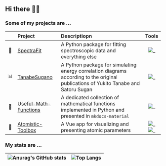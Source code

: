 ## Hi there 👋👋

### Some of my projects are ...

|     | Project                                                                    | Descriptiopn                                                                                                                         |                         Tools                                                              |
| :-: | :------------------------------------------------------------------------- | :----------------------------------------------------------------------------------------------------------------------------------- | :----------------------------------------------------------------------------------------: |
| 🔭  | [SpectraFit](https://github.com/Anselmoo/spectrafit)                       | A Python package for fitting spectroscopic data and everything else                                                                  | ![_](https://skillicons.dev/icons?i=python,vscode)                                         |
| 📊  | [TanabeSugano](https://github.com/Anselmoo/TanabeSugano)                   | A Python package for simulating energy correlation diagrams according to the original publications of Yukito Tanabe and Satoru Sugan | ![_](https://skillicons.dev/icons?i=python,html)                                           |
| 🧮  | [Useful-Math-Functions](https://github.com/Anselmoo/useful-math-functions) | A dedicated collection of mathematical functions implemented in Python and presented in `mkdocs-material`                            | ![_](https://skillicons.dev/icons?i=python,md)                                             |
| 🧪  | [Atomistic-Toolbox](https://github.com/Anselmoo/atomistic-toolbox)         | A Vue app for visualizing and presenting atomic parameters                                                                           | ![_](https://skillicons.dev/icons?i=vue,js)![_](https://skillicons.dev/icons?i=css,nodejs) |

### My stats are ...



| ![Anurag's GitHub stats](https://github-readme-stats.vercel.app/api?username=Anselmoo&show_icons=true&theme=radical) | ![Top Langs](https://github-readme-stats.vercel.app/api/top-langs/?username=Anselmoo&layout=compact&theme=radical) |
| -------------------------------------------------------------------------------------------------------------------- | ------------------------------------------------------------------------------------------------------------------ | 

<!--
**Anselmoo/Anselmoo** is a ✨ _special_ ✨ repository because its `README.md` (this file) appears on your GitHub profile.

Here are some ideas to get you started:

- 🔭 I’m currently working on ...
- 🌱 I’m currently learning ...
- 👯 I’m looking to collaborate on ...
- 🤔 I’m looking for help with ...
- 💬 Ask me about ...
- 📫 How to reach me: ...
- 😄 Pronouns: ...
- ⚡ Fun fact: ...
-->
